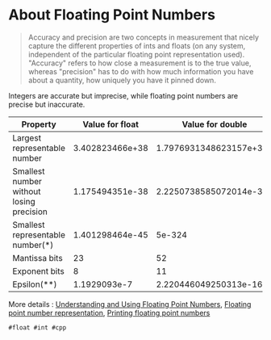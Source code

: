 # About Floating Point Numbers

> Accuracy and precision are two concepts in measurement that nicely capture the different properties of ints and floats (on any system, independent of the particular floating point representation used). "Accuracy" refers to how close a measurement is to the true value, whereas "precision" has to do with how much information you have about a quantity, how uniquely you have it pinned down.

Integers are accurate but imprecise, while floating point numbers are precise but inaccurate.

Property | Value for float | Value for double
---|---|---
Largest representable number | 3.402823466e+38 | 1.7976931348623157e+308
Smallest number without losing precision | 1.175494351e-38 | 2.2250738585072014e-308
Smallest representable number(*) | 1.401298464e-45 | 5e-324
Mantissa bits | 23 | 52
Exponent bits | 8 | 11
Epsilon(**) | 1.1929093e-7 | 2.220446049250313e-16

More details : [Understanding and Using Floating Point Numbers](https://www.cprogramming.com/tutorial/floating_point/understanding_floating_point.html), [Floating point number representation](https://www.cprogramming.com/tutorial/floating_point/understanding_floating_point_representation.html), [Printing floating point numbers](https://www.cprogramming.com/tutorial/floating_point/understanding_floating_point_printing.html)

    #float #int #cpp
